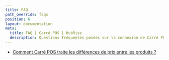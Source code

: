 ```yaml
---
title: FAQ
path_override: faqs
position: 6
layout: documentation
meta:
  title: FAQ | Carré POS | HubRise
  description: Questions fréquentes posées sur la connexion de Carré POS à HubRise. Connectez vos applications à HubRise avec facilité et synchronisez vos données.
---
```


- [Comment Carré POS traite les différences de prix entre les produits ?](/apps/carre-pos/faqs/prix-differents-produits)
